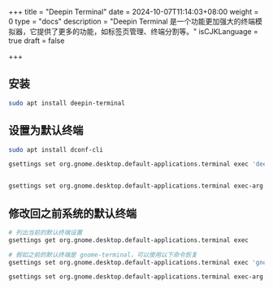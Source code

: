 +++
title = "Deepin Terminal"
date = 2024-10-07T11:14:03+08:00
weight = 0
type = "docs"
description = "Deepin Terminal 是一个功能更加强大的终端模拟器，它提供了更多的功能，如标签页管理、终端分割等。"
isCJKLanguage = true
draft = false

+++

## 安装

```sh
sudo apt install deepin-terminal
```

## 设置为默认终端

```sh
sudo apt install dconf-cli

gsettings set org.gnome.desktop.default-applications.terminal exec 'deepin-terminal'


gsettings set org.gnome.desktop.default-applications.terminal exec-arg '-x'
```

## 修改回之前系统的默认终端

```sh
# 列出当前的默认终端设置
gsettings get org.gnome.desktop.default-applications.terminal exec

# 假如之前的默认终端是 gnome-terminal，可以使用以下命令恢复
gsettings set org.gnome.desktop.default-applications.terminal exec 'gnome-terminal'

gsettings set org.gnome.desktop.default-applications.terminal exec-arg '-x'

```

